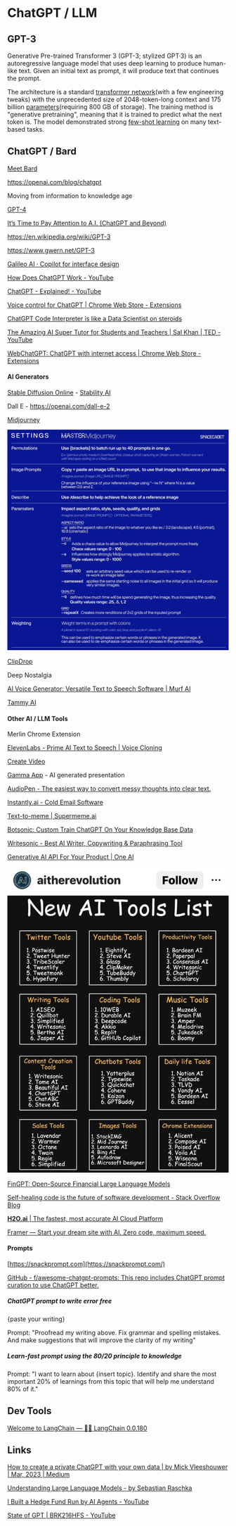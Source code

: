 # ChatGPT / LLM

## GPT-3

Generative Pre-trained Transformer 3 (GPT-3; stylized GPT·3) is an autoregressive language model that uses deep learning to produce human-like text. Given an initial text as prompt, it will produce text that continues the prompt.

The architecture is a standard [transformer network](https://en.wikipedia.org/wiki/Transformer_(machine_learning_model))(with a few engineering tweaks) with the unprecedented size of 2048-token-long context and 175 billion [parameters](https://en.wikipedia.org/wiki/Parameter_(machine_learning))(requiring 800 GB of storage). The training method is "generative pretraining", meaning that it is trained to predict what the next token is. The model demonstrated strong [few-shot learning](https://en.wikipedia.org/wiki/Few-shot_learning) on many text-based tasks.

## ChatGPT / Bard

[Meet Bard](https://bard.google.com/)

<https://openai.com/blog/chatgpt>

Moving from information to knowledge age

[GPT-4](https://openai.com/research/gpt-4)

[It’s Time to Pay Attention to A.I. (ChatGPT and Beyond)](https://www.youtube.com/watch?v=0uQqMxXoNVs)

<https://en.wikipedia.org/wiki/GPT-3>

<https://www.gwern.net/GPT-3>

[Galileo AI · Copilot for interface design](https://www.usegalileo.ai/)

[How Does ChatGPT Work - YouTube](https://www.youtube.com/watch?v=WlbPnZ_SOX4)

[ChatGPT - Explained! - YouTube](https://www.youtube.com/watch?v=NpmnWgQgcsA)

[Voice control for ChatGPT | Chrome Web Store - Extensions](https://chrome.google.com/webstore/detail/voice-control-for-chatgpt/eollffkcakegifhacjnlnegohfdlidhn)

[ChatGPT Code Interpreter is like a Data Scientist on steroids](https://twitter.com/moritzkremb/status/1654107314528612355)

[The Amazing AI Super Tutor for Students and Teachers | Sal Khan | TED - YouTube](https://www.youtube.com/watch?v=hJP5GqnTrNo&ab_channel=TED)

[WebChatGPT: ChatGPT with internet access | Chrome Web Store - Extensions](https://chrome.google.com/webstore/detail/webchatgpt-chatgpt-with-i/lpfemeioodjbpieminkklglpmhlngfcn/related)

#### AI Generators

[Stable Diffusion Online](https://stablediffusionweb.com/) - [Stability AI](https://stability.ai/)

Dall E - <https://openai.com/dall-e-2>

[Midjourney](https://www.midjourney.com/)

![midjourney-cheatsheet](../../media/Screenshot%202023-05-26%20at%201.56.33%20PM.png)

[ClipDrop](https://clipdrop.co/)

Deep Nostalgia

[AI Voice Generator: Versatile Text to Speech Software | Murf AI](https://murf.ai/)

[Tammy AI](https://tammy.ai/)

#### Other AI / LLM Tools

Merlin Chrome Extension

[ElevenLabs - Prime AI Text to Speech | Voice Cloning](https://beta.elevenlabs.io/)

[Create Video](https://studio.d-id.com/editor)

[Gamma App](https://gamma.app/) - AI generated presentation

[AudioPen - The easiest way to convert messy thoughts into clear text.](https://audiopen.ai/)

[Instantly.ai - Cold Email Software](https://instantly.ai/)

[Text-to-meme | Supermeme.ai](https://app.supermeme.ai/text-to-meme)

[Botsonic: Custom Train ChatGPT On Your Knowledge Base Data](https://writesonic.com/botsonic)

[Writesonic - Best AI Writer, Copywriting & Paraphrasing Tool](https://writesonic.com/)

[Generative AI API For Your Product | One AI](https://www.oneai.com/)

![ai-tools](../../media/image.png)

[FinGPT: Open-Source Financial Large Language Models](https://arxiv.org/abs/2306.06031)

[Self-healing code is the future of software development - Stack Overflow Blog](https://stackoverflow.blog/2023/06/07/self-healing-code-is-the-future-of-software-development/)

[**H2O.ai** | The fastest, most accurate AI Cloud Platform](https://h2o.ai/)

[Framer — Start your dream site with AI. Zero code, maximum speed.](https://www.framer.com/)

#### Prompts

[https://snackprompt.com](https://snackprompt.com/)

[GitHub - f/awesome-chatgpt-prompts: This repo includes ChatGPT prompt curation to use ChatGPT better.](https://github.com/f/awesome-chatgpt-prompts)

##### ChatGPT prompt to write error free

{paste your writing}

Prompt: "Proofread my writing above. Fix grammar and spelling mistakes. And make suggestions that will improve the clarity of my writing"

##### Learn-fast prompt using the 80/20 principle to knowledge

Prompt: "I want to learn about {insert topic}. Identify and share the most important 20% of learnings from this topic that will help me understand 80% of it."

## Dev Tools

[Welcome to LangChain — 🦜🔗 LangChain 0.0.180](https://python.langchain.com/en/latest/index.html)

## Links

[How to create a private ChatGPT with your own data | by Mick Vleeshouwer | Mar, 2023 | Medium](https://medium.com/@imicknl/how-to-create-a-private-chatgpt-with-your-own-data-15754e6378a1)

[Understanding Large Language Models - by Sebastian Raschka](https://magazine.sebastianraschka.com/p/understanding-large-language-models)

[I Built a Hedge Fund Run by AI Agents - YouTube](https://www.youtube.com/watch?v=vnzt4lwzbXU)

[State of GPT | BRK216HFS - YouTube](https://www.youtube.com/watch?v=bZQun8Y4L2A)
